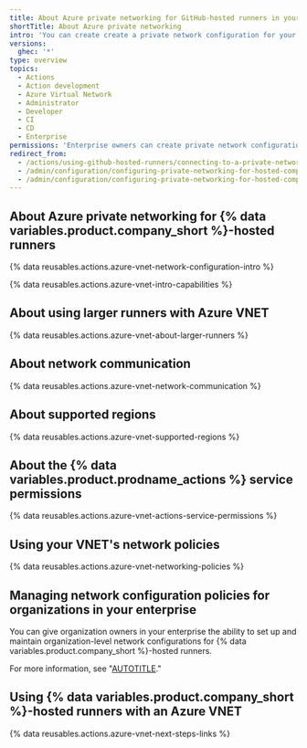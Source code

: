 ```yaml
---
title: About Azure private networking for GitHub-hosted runners in your enterprise
shortTitle: About Azure private networking
intro: 'You can create create a private network configuration for your enterprise to use {% data variables.product.company_short %}-hosted runners in your Azure Virtual Network(s) (VNET).'
versions:
  ghec: '*'
type: overview
topics:
  - Actions
  - Action development
  - Azure Virtual Network
  - Administrator
  - Developer
  - CI
  - CD
  - Enterprise
permissions: 'Enterprise owners can create private network configurations at the enterprise level to use {% data variables.product.company_short %}-hosted runners with an Azure VNET.'
redirect_from:
  - /actions/using-github-hosted-runners/connecting-to-a-private-network/about-using-github-hosted-runners-in-your-azure-virtual-network
  - /admin/configuration/configuring-private-networking-for-hosted-compute-products/about-using-github-hosted-runners-in-your-azure-virtual-network
  - /admin/configuration/configuring-private-networking-for-hosted-compute-products/about-azure-private-networking-for-github-hosted-runners-in-your-enterprise
---
```


## About Azure private networking for {% data variables.product.company_short %}-hosted runners

{% data reusables.actions.azure-vnet-network-configuration-intro %}

{% data reusables.actions.azure-vnet-intro-capabilities %}

## About using larger runners with Azure VNET

{% data reusables.actions.azure-vnet-about-larger-runners %}

## About network communication

{% data reusables.actions.azure-vnet-network-communication %}

## About supported regions

{% data reusables.actions.azure-vnet-supported-regions %}

## About the {% data variables.product.prodname_actions %} service permissions

{% data reusables.actions.azure-vnet-actions-service-permissions %}

## Using your VNET's network policies

{% data reusables.actions.azure-vnet-networking-policies %}

## Managing network configuration policies for organizations in your enterprise

You can give organization owners in your enterprise the ability to set up and maintain organization-level network configurations for {% data variables.product.company_short %}-hosted runners.

For more information, see "[AUTOTITLE](/admin/configuration/configuring-private-networking-for-hosted-compute-products/configuring-private-networking-for-github-hosted-runners-in-your-enterprise#enabling-creation-of-network-configurations-for-organizations)."

## Using {% data variables.product.company_short %}-hosted runners with an Azure VNET

{% data reusables.actions.azure-vnet-next-steps-links %}
